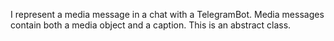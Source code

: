 I represent a media message in a chat with a TelegramBot. Media messages contain both a media object and a caption. This is an abstract class.